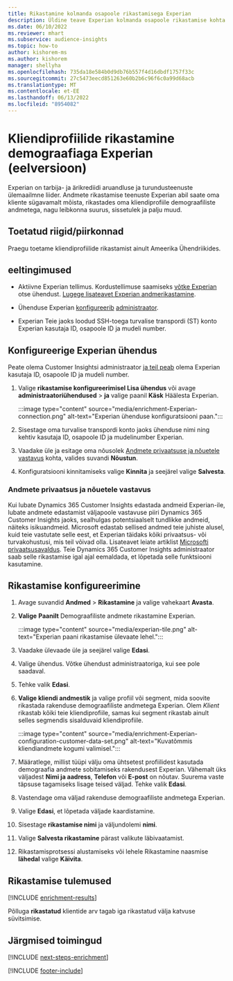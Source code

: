```yaml
---
title: Rikastamine kolmanda osapoole rikastamisega Experian
description: Üldine teave Experian kolmanda osapoole rikastamise kohta.
ms.date: 06/10/2022
ms.reviewer: mhart
ms.subservice: audience-insights
ms.topic: how-to
author: kishorem-ms
ms.author: kishorem
manager: shellyha
ms.openlocfilehash: 735da18e584b0d9db76b557f4d16dbdf1757f33c
ms.sourcegitcommit: 27c5473eecd851263e60b2b6c96f6c0a99d68acb
ms.translationtype: MT
ms.contentlocale: et-EE
ms.lasthandoff: 06/13/2022
ms.locfileid: "8954082"
---
```

# <a name="enrich-customer-profiles-with-demographics-from-experian-preview"></a>Kliendiprofiilide rikastamine demograafiaga Experian (eelversioon)

Experian on tarbija- ja ärikrediidi aruandluse ja turundusteenuste ülemaailmne liider. Andmete rikastamise teenuste Experian abil saate oma kliente sügavamalt mõista, rikastades oma kliendiprofiile demograafiliste andmetega, nagu leibkonna suurus, sissetulek ja palju muud.

## <a name="supported-countriesregions"></a>Toetatud riigid/piirkonnad

Praegu toetame kliendiprofiilide rikastamist ainult Ameerika Ühendriikides.

## <a name="prerequisites"></a>eeltingimused

- Aktiivne Experian tellimus. Kordustellimuse saamiseks [võtke Experian](https://www.experian.com/marketing-services/contact) otse ühendust. [Lugege lisateavet Experian andmerikastamine](https://www.experian.com/marketing-services/microsoft?cmpid=ems_web_mci_cdppage).

- Ühenduse Experian [konfigureerib](connections.md) [administraator](#configure-the-connection-for-experian).

- Experian Teie jaoks loodud SSH-toega turvalise transpordi (ST) konto Experian kasutaja ID, osapoole ID ja mudeli number.

## <a name="configure-the-connection-for-experian"></a>Konfigureerige Experian ühendus

Peate olema Customer Insightsi administraator [ja teil peab](permissions.md#admin) olema Experian kasutaja ID, osapoole ID ja mudeli number.

1. Valige **rikastamise konfigureerimisel Lisa ühendus** või avage **administraatoriühendused** > **ja** valige paanil **Käsk** Häälesta Experian.

   :::image type="content" source="media/enrichment-Experian-connection.png" alt-text="Experian ühenduse konfiguratsiooni paan.":::

1. Sisestage oma turvalise transpordi konto jaoks ühenduse nimi ning kehtiv kasutaja ID, osapoole ID ja mudelinumber Experian.

1. Vaadake üle ja esitage oma nõusolek [Andmete privaatsuse ja nõuetele vastavus](#data-privacy-and-compliance) kohta, valides suvandi **Nõustun**.

1. Konfiguratsiooni kinnitamiseks valige **Kinnita** ja seejärel valige **Salvesta**.

### <a name="data-privacy-and-compliance"></a>Andmete privaatsus ja nõuetele vastavus

Kui lubate Dynamics 365 Customer Insights edastada andmeid Experian-ile, lubate andmete edastamist väljapoole vastavuse piiri Dynamics 365 Customer Insights jaoks, sealhulgas potentsiaalselt tundlikke andmeid, näiteks isikuandmeid. Microsoft edastab sellised andmed teie juhiste alusel, kuid teie vastutate selle eest, et Experian täidaks kõiki privaatsus- või turvakohustusi, mis teil võivad olla. Lisateavet leiate artiklist [Microsofti privaatsusavaldus](https://go.microsoft.com/fwlink/?linkid=396732). Teie Dynamics 365 Customer Insights administraator saab selle rikastamise igal ajal eemaldada, et lõpetada selle funktsiooni kasutamine.

## <a name="configure-the-enrichment"></a>Rikastamise konfigureerimine

1. Avage suvandid **Andmed** > **Rikastamine** ja valige vahekaart **Avasta**.

1. **Valige** **Paanilt** Demograafiliste andmete rikastamine Experian.

   :::image type="content" source="media/experian-tile.png" alt-text="Experian paani rikastamise ülevaate lehel.":::

1. Vaadake ülevaade üle ja seejärel valige **Edasi**.

1. Valige ühendus. Võtke ühendust administraatoriga, kui see pole saadaval.

1. Tehke valik **Edasi**.

1. **Valige kliendi andmestik** ja valige profiil või segment, mida soovite rikastada rakenduse demograafiliste andmetega Experian. Olem *Klient* rikastab kõiki teie kliendiprofiile, samas kui segment rikastab ainult selles segmendis sisalduvaid kliendiprofiile.

    :::image type="content" source="media/enrichment-Experian-configuration-customer-data-set.png" alt-text="Kuvatõmmis kliendiandmete kogumi valimisel.":::

1. Määratlege, millist tüüpi välju oma ühtsetest profiilidest kasutada demograafia andmete sobitamiseks rakendusest Experian. Vähemalt üks väljadest **Nimi ja aadress**, **Telefon** või **E-post** on nõutav. Suurema vaste täpsuse tagamiseks lisage teised väljad. Tehke valik **Edasi**.

1. Vastendage oma väljad rakenduse demograafiliste andmetega Experian.

1. Valige **Edasi**, et lõpetada väljade kaardistamine.

1. Sisestage **rikastamise nimi** ja väljundolemi **nimi**.

1. Valige **Salvesta rikastamine** pärast valikute läbivaatamist.

1. Rikastamisprotsessi alustamiseks või lehele Rikastamine naasmise **lähedal** valige **Käivita**.

## <a name="enrichment-results"></a>Rikastamise tulemused

[!INCLUDE [enrichment-results](includes/enrichment-results.md)]

Põlluga **rikastatud** klientide arv tagab iga rikastatud välja katvuse süvitsimise.

## <a name="next-steps"></a>Järgmised toimingud

[!INCLUDE [next-steps-enrichment](includes/next-steps-enrichment.md)]

[!INCLUDE [footer-include](includes/footer-banner.md)]

